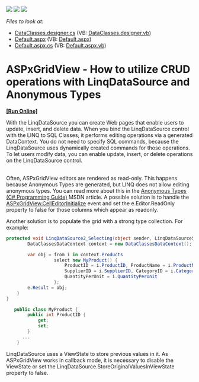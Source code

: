 <!-- default badges list -->
![](https://img.shields.io/endpoint?url=https://codecentral.devexpress.com/api/v1/VersionRange/128536193/11.1.8%2B)
[![](https://img.shields.io/badge/Open_in_DevExpress_Support_Center-FF7200?style=flat-square&logo=DevExpress&logoColor=white)](https://supportcenter.devexpress.com/ticket/details/E3557)
[![](https://img.shields.io/badge/📖_How_to_use_DevExpress_Examples-e9f6fc?style=flat-square)](https://docs.devexpress.com/GeneralInformation/403183)
<!-- default badges end -->
<!-- default file list -->
*Files to look at*:

* [DataClasses.designer.cs](./CS/WebSite/App_Code/DataClasses.designer.cs) (VB: [DataClasses.designer.vb](./VB/WebSite/App_Code/DataClasses.designer.vb))
* [Default.aspx](./CS/WebSite/Default.aspx) (VB: [Default.aspx](./VB/WebSite/Default.aspx))
* [Default.aspx.cs](./CS/WebSite/Default.aspx.cs) (VB: [Default.aspx.vb](./VB/WebSite/Default.aspx.vb))
<!-- default file list end -->
# ASPxGridView - How to utilize CRUD operations with LinqDataSource and Anonymous Types
<!-- run online -->
**[[Run Online]](https://codecentral.devexpress.com/e3557/)**
<!-- run online end -->


<p>With the LinqDataSource you can create Web pages that enable users to update, insert, and delete data.  When you bind the LinqDataSource control with the LINQ to SQL Classes, it performs editing operations via a generated DataContext. You do not need to specify SQL commands, because the LinqDataSource uses dynamically created commands for those operations. To let users modify data, you can enable update, insert, or delete operations on the LinqDataSource control. </p><p><br />
Often, ASPxGridView editors are rendered as read-only. This happens because Anonymous Types are generated, but LINQ does not allow editing anonymous types. You can read more about this in the <a href="http://msdn.microsoft.com/en-us/library/bb397696%28v=vs.90%29.aspx"><u>Anonymous Types (C# Programming Guide)</u></a> MSDN article. A possible solution is to handle the <a href="http://documentation.devexpress.com/#AspNet/DevExpressWebASPxGridViewASPxGridView_CellEditorInitializetopic"><u>ASPxGridView.CellEditorInitialize</u></a> event and set the e.Editor.ReadOnly property to false for those columns which appear as readonly. </p><p>Another solution is to populate the grid with a strong type collection. For example: </p>

```cs
protected void LinqDataSource2_Selecting(object sender, LinqDataSourceSelectEventArgs e) {
        DataClassesDataContext context = new DataClassesDataContext();

        var obj = from i in context.Products
                  select new MyProduct() {
                      ProductID = i.ProductID, ProductName = i.ProductName,
                      SupplierID = i.SupplierID, CategoryID = i.CategoryID,
                      QuantityPerUnit = i.QuantityPerUnit
                  };
        e.Result = obj;
    }
}

   public class MyProduct {
        public int ProductID {
            get;
            set;
        }
      ...
    } 

```

<p>LinqDataSource uses a ViewState to store previous values in it. As ASPxGridView works in callback mode, it is necessary to disable the ViewState or set the LinqDataSource.StoreOriginalValuesInViewState property to false.</p>

<br/>


